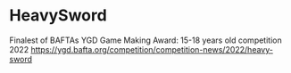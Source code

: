 # HeavySword
Finalest of BAFTAs YGD Game Making Award: 15-18 years old competition 2022
https://ygd.bafta.org/competition/competition-news/2022/heavy-sword
